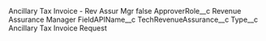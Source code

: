 <?xml version="1.0" encoding="UTF-8"?>
<CustomMetadata xmlns="http://soap.sforce.com/2006/04/metadata" xmlns:xsi="http://www.w3.org/2001/XMLSchema-instance" xmlns:xsd="http://www.w3.org/2001/XMLSchema">
    <label>Ancillary Tax Invoice - Rev Assur Mgr</label>
    <protected>false</protected>
    <values>
        <field>ApproverRole__c</field>
        <value xsi:type="xsd:string">Revenue Assurance Manager</value>
    </values>
    <values>
        <field>FieldAPIName__c</field>
        <value xsi:type="xsd:string">TechRevenueAssurance__c</value>
    </values>
    <values>
        <field>Type__c</field>
        <value xsi:type="xsd:string">Ancillary Tax Invoice Request</value>
    </values>
</CustomMetadata>

